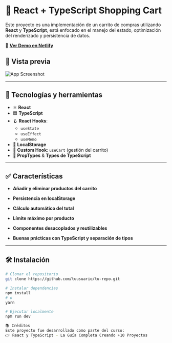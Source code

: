 # 🛒 React + TypeScript Shopping Cart

Este proyecto es una implementación de un carrito de compras utilizando **React** y **TypeScript**, está enfocado en el manejo del estado, optimización del renderizado y persistencia de datos.

🚀 **[Ver Demo en Netlify](https://guitarla-ts-nico.netlify.app/)**

## 📸 Vista previa

![App Screenshot](https://github.com/user-attachments/assets/ffaba574-5991-4d1a-a754-3f029cb61048)

---

## 🧩 Tecnologías y herramientas

- ⚛️ **React**
- 🟦 **TypeScript**
- 🪝 **React Hooks**:
  - `useState`
  - `useEffect`
  - `useMemo`
- 💾 **LocalStorage**
- 🧠 **Custom Hook**: `useCart` (gestión del carrito)
- 🧩 **PropTypes** & **Types de TypeScript**

---

## ✅ Características

- **Añadir y eliminar productos del carrito**

- **Persistencia en localStorage**

- **Cálculo automático del total**

- **Límite máximo por producto**

- **Componentes desacoplados y reutilizables**

- **Buenas prácticas con TypeScript y separación de tipos**

---

## 🛠️ Instalación

```bash
# Clonar el repositorio
git clone https://github.com/tuusuario/tu-repo.git

# Instalar dependencias
npm install
# o
yarn

# Ejecutar localmente
npm run dev

📚 Créditos
Este proyecto fue desarrollado como parte del curso:
👉 React y TypeScript - La Guía Completa Creando +10 Proyectos
```
